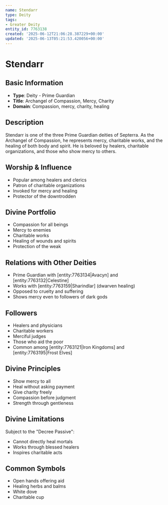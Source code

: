 ```yaml
---
name: Stendarr
type: Deity
tags:
- Greater Deity
entity_id: 7763138
created: '2025-06-12T21:06:28.387229+00:00'
updated: '2025-06-13T05:21:53.420056+00:00'
---
```


# Stendarr

## Basic Information
- **Type**: Deity - Prime Guardian
- **Title**: Archangel of Compassion, Mercy, Charity
- **Domain**: Compassion, mercy, charity, healing

## Description
Stendarr is one of the three Prime Guardian deities of Septerra. As the Archangel of Compassion, he represents mercy, charitable works, and the healing of both body and spirit. He is beloved by healers, charitable organizations, and those who show mercy to others.

## Worship & Influence
- Popular among healers and clerics
- Patron of charitable organizations
- Invoked for mercy and healing
- Protector of the downtrodden

## Divine Portfolio
- Compassion for all beings
- Mercy to enemies
- Charitable works
- Healing of wounds and spirits
- Protection of the weak

## Relations with Other Deities
- Prime Guardian with [entity:7763134|Avacyn] and [entity:7763132|Celestine]
- Works with [entity:7763159|Sharindlar] (dwarven healing)
- Opposed to cruelty and suffering
- Shows mercy even to followers of dark gods

## Followers
- Healers and physicians
- Charitable workers
- Merciful judges
- Those who aid the poor
- Common among [entity:7763121|Iron Kingdoms] and [entity:7763195|Frost Elves]

## Divine Principles
- Show mercy to all
- Heal without asking payment
- Give charity freely
- Compassion before judgment
- Strength through gentleness

## Divine Limitations
Subject to the "Decree Passive":
- Cannot directly heal mortals
- Works through blessed healers
- Inspires charitable acts

## Common Symbols
- Open hands offering aid
- Healing herbs and balms
- White dove
- Charitable cup